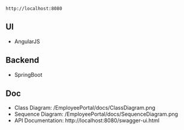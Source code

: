 ````
http://localhost:8080
````
## UI
- AngularJS


## Backend
- SpringBoot

## Doc
- Class Diagram: /EmployeePortal/docs/ClassDiagram.png
- Sequence Diagram: /EmployeePortal/docs/SequenceDiagram.png
- API Documentation: http://localhost:8080/swagger-ui.html